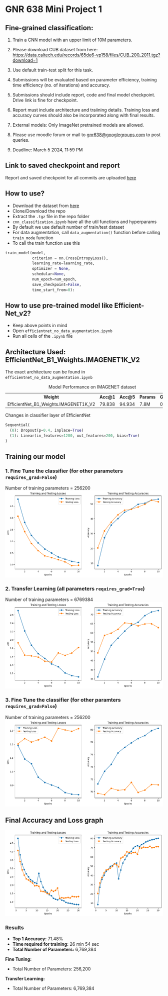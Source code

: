 # GNR 638 Mini Project 1

## Fine-grained classification:

1. Train a CNN model with an upper limit of 10M parameters.

1. Please download CUB dataset from here: https://data.caltech.edu/records/65de6-vp158/files/CUB_200_2011.tgz?download=1

1. Use default train-test split for this task.

1. Submissions will be evaluated based on parameter efficiency, training time efficiency (no. of iterations) and accuracy.

1. Submissions should include report, code and final model checkpoint. Drive link is fine for checkpoint.

1. Report must include architecture and traiining details. Training loss and accuracy curves should also be incorporated along with final results.

1. External models: Only ImageNet pretrained models are allowed.

1. Please use moodle forum or mail to gnr638@googlegroups.com to post queries.

1. Deadline: March 5 2024, 11:59 PM

## Link to saved checkpoint and report

Report and saved checkpoint for all commits are uploaded <a href="https://drive.google.com/drive/folders/1zwp_PTMYcLLTw7xsScSCKxkZ4L6m9hwM?usp=sharing">here</a>

## How to use?

- Download the dataset from <a href="https://drive.google.com/drive/folders/1zwp_PTMYcLLTw7xsScSCKxkZ4L6m9hwM?usp=drive_link">here</a>
- Clone/Download the repo
- Extract the `.tgz` file in the repo folder
- `cnn_classification.ipynb` have all the util functions and hyperparams
- By default we use default number of train/test dataset
- For data augmentation, call `data_augmentation()` function before calling `train_mode` function
- To call the train function use this

```python
train_model(model,
            criterion = nn.CrossEntropyLoss(),
            learning_rate=learning_rate,
            optimizer = None,
            schedular=None,
            num_epoch=num_epoch,
            save_checkpoint=False,
            time_start_from=0):
```

## How to use pre-trained model like Efficient-Net_v2?

- Keep above points in mind
- Open `efficientnet_no_data_augmentation.ipynb`
- Run all cells of the `.ipynb` file

## Architecture Used: EfficientNet_B1_Weights.IMAGENET1K_V2

The exact architecture can be found in `efficientnet_no_data_augmentation.ipynb`

<table>
  <caption>Model Performance on IMAGENET dataset</caption>
  <tr>
    <th>Weight</th>
    <th>Acc@1</th>
    <th>Acc@5</th>
    <th>Params</th>
    <th>GFLOPS</th>
  </tr>
  <tr>
    <td>EfficientNet_B1_Weights.IMAGENET1K_V2</td>
    <td>79.838</td>
    <td>94.934</td>
    <td>7.8M</td>
    <td>0.69</td>
  </tr>
</table>

Changes in classifier layer of EfficientNet

```python
Sequential(
  (0): Dropout(p=0.4, inplace=True)
  (1): Linear(in_features=1280, out_features=200, bias=True)
)
```

## Training our model

### 1. Fine Tune the classifier (for other parameters `requires_grad=False`)

Number of training parameters = 256200
<img src="./plots/effnet_final_output.png">

### 2. Transfer Learning (all parameters `requires_grad=True`)

Number of training parameters = 6769384
<img src="./plots/effnet_final_output2.png">

### 3. Fine Tune the classifier (for other paramters `requires_grad=False`)

Number of training parameters = 256200
<img src="./plots/effnet_final_output3.png">

## Final Accuracy and Loss graph

<img src="./plots/effnet_final_output4.png">

### Results

- **Top 1 Accuracy:** 71.48%
- **Time required for training:** 26 min 54 sec
- **Total Number of Parameters:** 6,769,384

**Fine Tuning:**

- Total Number of Parameters: 256,200

**Transfer Learning:**

- Total Number of Parameters: 6,769,384
